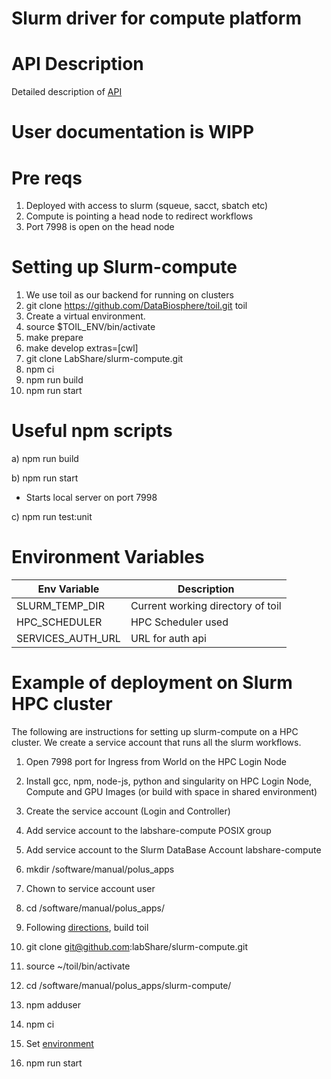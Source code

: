# Slurm driver for compute platform

# API Description

Detailed description of [API](api/README.md)

# User documentation is WIPP

# Pre reqs

1. Deployed with access to slurm (squeue, sacct, sbatch etc)
2. Compute is pointing a head node to redirect workflows
3. Port 7998 is open on the head node

# Setting up Slurm-compute

1. We use toil as our backend for running on clusters
2. git clone https://github.com/DataBiosphere/toil.git toil
3. Create a virtual environment.
4. source \$TOIL_ENV/bin/activate
5. make prepare
6. make develop extras=[cwl]
7. git clone LabShare/slurm-compute.git
8. npm ci
9. npm run build
10. npm run start

# Useful npm scripts

a) npm run build

b) npm run start

-   Starts local server on port 7998

c) npm run test:unit

# Environment Variables

| Env Variable      | Description                       |
| ----------------- | --------------------------------- |
| SLURM_TEMP_DIR    | Current working directory of toil |
| HPC_SCHEDULER     | HPC Scheduler used                |
| SERVICES_AUTH_URL | URL for auth api                  |

# Example of deployment on Slurm HPC cluster

The following are instructions for setting up slurm-compute on a HPC cluster. We create a service account that runs all the slurm workflows.

1. Open 7998 port for Ingress from World on the HPC Login Node

2. Install gcc, npm, node-js, python and singularity on HPC Login Node, Compute and GPU Images (or build with space in shared environment)

3. Create the service account (Login and Controller)

4. Add service account to the labshare-compute POSIX group

5. Add service account to the Slurm DataBase Account labshare-compute

6. mkdir /software/manual/polus_apps
7. Chown to service account user
8. cd /software/manual/polus_apps/
9. Following [directions](#setting-up-slurm-compute), build toil
10. git clone git@github.com:labShare/slurm-compute.git
11. source ~/toil/bin/activate
12. cd /software/manual/polus_apps/slurm-compute/
13. npm adduser
14. npm ci
15. Set [environment](#environment-variables)
16. npm run start
